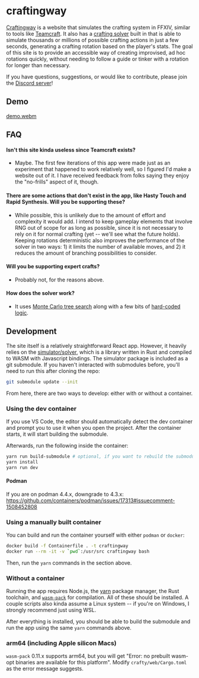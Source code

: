 # craftingway

[Craftingway](https://craftingway.app/) is a website that simulates the crafting system in FFXIV, similar to tools like [Teamcraft](https://github.com/ffxiv-teamcraft). It also has a [crafting solver](https://github.com/alostsock/crafty) built in that is able to simulate thousands or millions of possible crafting actions in just a few seconds, generating a crafting rotation based on the player's stats. The goal of this site is to provide an accessible way of creating improvised, ad hoc rotations quickly, without needing to follow a guide or tinker with a rotation for longer than necessary.

If you have questions, suggestions, or would like to contribute, please join the [Discord server](https://discord.gg/sKC4VxeMjY)!

## Demo

[demo.webm](https://user-images.githubusercontent.com/49344439/230846092-07c67043-f4c5-47f5-b700-0e4e54f2dff7.webm)

## FAQ

#### Isn't this site kinda useless since Teamcraft exists?
- Maybe. The first few iterations of this app were made just as an experiment that happened to work relatively well, so I figured I'd make a website out of it. I have received feedback from folks saying they enjoy the "no-frills" aspect of it, though.

#### There are some actions that don't exist in the app, like Hasty Touch and Rapid Synthesis. Will you be supporting these?
- While possible, this is unlikely due to the amount of effort and complexity it would add. I intend to keep gameplay elements that involve RNG out of scope for as long as possible, since it is not necessary to rely on it for normal crafting (yet -- we'll see what the future holds). Keeping rotations deterministic also improves the performance of the solver in two ways: 1) it limits the number of available moves, and 2) it reduces the amount of branching possibilities to consider.

#### Will you be supporting expert crafts?
- Probably not, for the reasons above.

#### How does the solver work?
- It uses [Monte Carlo tree search](https://en.wikipedia.org/wiki/Monte_Carlo_tree_search) along with a few bits of [hard-coded logic](https://github.com/alostsock/crafty/blob/d788fedadb7fe01f219fef6e39d4bd8c9934386a/crafty/src/craft_state.rs#L156-L240).

## Development

The site itself is a relatively straightforward React app. However, it heavily relies on the [simulator/solver](https://github.com/alostsock/crafty), which is a library written in Rust and compiled to WASM with Javascript bindings. The simulator package is included as a git submodule. If you haven't interacted with submodules before, you'll need to run this after cloning the repo:

```sh
git submodule update --init
```

From here, there are two ways to develop: either with or without a container.

### Using the dev container

If you use VS Code, the editor should automatically detect the dev container and prompt you to use it when you open the project. After the container starts, it will start building the submodule.

Afterwards, run the following inside the container:

```sh
yarn run build-submodule # optional, if you want to rebuild the submodule
yarn install
yarn run dev
```

#### Podman

If you are on podman 4.4.x, downgrade to 4.3.x: https://github.com/containers/podman/issues/17313#issuecomment-1508452808

### Using a manually built container

You can build and run the container yourself with either `podman` or `docker`:

```sh
docker build -f Containerfile . -t craftingway
docker run --rm -it -v `pwd`:/usr/src craftingway bash
```

Then, run the `yarn` commands in the section above.

### Without a container

Running the app requires Node.js, the [yarn](https://classic.yarnpkg.com/lang/en/docs/install) package manager, the Rust toolchain, and [`wasm-pack`](https://rustwasm.github.io/wasm-pack/) for compilation. All of these should be installed. A couple scripts also kinda assume a Linux system -- if you're on Windows, I strongly recommend just using WSL.

After everything is installed, you should be able to build the submodule and run the app using the same `yarn` commands above.

### arm64 (including Apple silicon Macs)

`wasm-pack` 0.11.x supports arm64, but you will get "Error: no prebuilt wasm-opt binaries are available for this platform". Modify `crafty/web/Cargo.toml` as the error message suggests.
